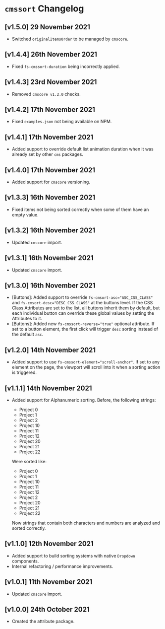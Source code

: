 # `cmssort` Changelog

## [v1.5.0] 29 November 2021

- Switched `originalItemsOrder` to be managed by `cmscore`.

## [v1.4.4] 26th November 2021

- Fixed `fs-cmssort-duration` being incorrectly applied.

## [v1.4.3] 23rd November 2021

- Removed `cmscore v1.2.0` checks.

## [v1.4.2] 17th November 2021

- Fixed `examples.json` not being available on NPM.

## [v1.4.1] 17th November 2021

- Added support to override default list animation duration when it was already set by other `cms` packages.

## [v1.4.0] 17th November 2021

- Added support for `cmscore` versioning.

## [v1.3.3] 16th November 2021

- Fixed items not being sorted correctly when some of them have an empty value.

## [v1.3.2] 16th November 2021

- Updated `cmscore` import.

## [v1.3.1] 16th November 2021

- Updated `cmscore` import.

## [v1.3.0] 16th November 2021

- [Buttons]: Added support to override `fs-cmsort-asc="ASC_CSS_CLASS"` and `fs-cmsort-desc="DESC_CSS_CLASS"` at the buttons level.
  If the CSS Class Attributes are set to the list, all buttons inherit them by default, but each individual button can override these global values by setting the Attributes to it.
- [Buttons]: Added new `fs-cmssort-reverse="true"` optional attribute. If set to a button element, the first click will trigger `desc` sorting instead of the default `asc`.

## [v1.2.0] 14th November 2021

- Added support to use `fs-cmssort-element="scroll-anchor"`.
  If set to any element on the page, the viewport will scroll into it when a sorting action is triggered.

## [v1.1.1] 14th November 2021

- Added support for Alphanumeric sorting. Before, the following strings:

  - Project 0
  - Project 1
  - Project 2
  - Project 10
  - Project 11
  - Project 12
  - Project 20
  - Project 21
  - Project 22

  Were sorted like:

  - Project 0
  - Project 1
  - Project 10
  - Project 11
  - Project 12
  - Project 2
  - Project 20
  - Project 21
  - Project 22

  Now strings that contain both characters and numbers are analyzed and sorted correctly.

## [v1.1.0] 12th November 2021

- Added support to build sorting systems with native `Dropdown` components.
- Internal refactoring / performance improvements.

## [v1.0.1] 11th November 2021

- Updated `cmscore` import.

## [v1.0.0] 24th October 2021

- Created the attribute package.
